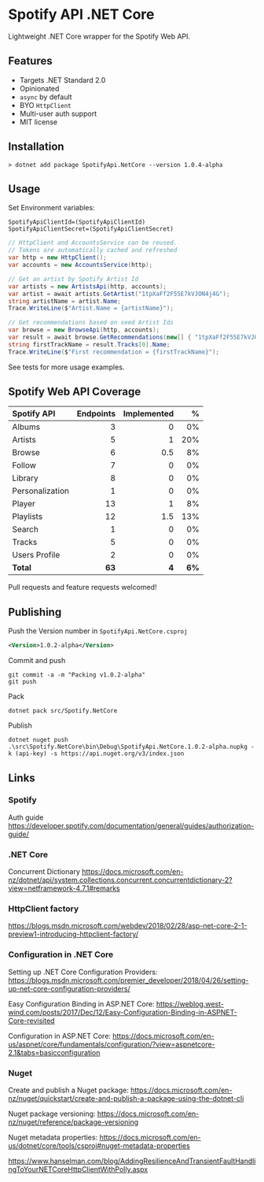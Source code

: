 # Spotify API .NET Core

Lightweight .NET Core wrapper for the Spotify Web API.

## Features 

* Targets .NET Standard 2.0
* Opinionated
* `async` by default
* BYO `HttpClient`
* Multi-user auth support
* MIT license

## Installation

    > dotnet add package SpotifyApi.NetCore --version 1.0.4-alpha

## Usage

Set Environment variables:
    
    SpotifyApiClientId=(SpotifyApiClientId)
    SpotifyApiClientSecret=(SpotifyApiClientSecret)

```csharp
// HttpClient and AccountsService can be reused. 
// Tokens are automatically cached and refreshed
var http = new HttpClient();
var accounts = new AccountsService(http);

// Get an artist by Spotify Artist Id
var artists = new ArtistsApi(http, accounts);
var artist = await artists.GetArtist("1tpXaFf2F55E7kVJON4j4G");
string artistName = artist.Name;
Trace.WriteLine($"Artist.Name = {artistName}");

// Get recommendations based on seed Artist Ids
var browse = new BrowseApi(http, accounts);
var result = await browse.GetRecommendations(new[] { "1tpXaFf2F55E7kVJON4j4G", "4Z8W4fKeB5YxbusRsdQVPb" }, null, null);
string firstTrackName = result.Tracks[0].Name;
Trace.WriteLine($"First recommendation = {firstTrackName}");
```

See tests for more usage examples.

## Spotify Web API Coverage

| Spotify API | Endpoints | Implemented | % |
| :---------- | --------: | ----------: | -: |
| Albums | 3 | 0 | 0% |
| Artists | 5 | 1 | 20% |
| Browse | 6 | 0.5 | 8% |
| Follow | 7 | 0 | 0% |
| Library | 8 | 0 | 0% |
| Personalization | 1 | 0 | 0% |
| Player | 13 | 1 | 8% |
| Playlists | 12 | 1.5 | 13% |
| Search | 1 | 0 | 0% |
| Tracks | 5 | 0 | 0% |
| Users Profile | 2 | 0 | 0% |
| **Total** | **63** | **4** | **6%** |

Pull requests and feature requests welcomed!

## Publishing

Push the Version number in `SpotifyApi.NetCore.csproj`

```xml
<Version>1.0.2-alpha</Version>
```

Commit and push

    git commit -a -m "Packing v1.0.2-alpha"
    git push

Pack

    dotnet pack src/Spotify.NetCore

Publish

    dotnet nuget push .\src\Spotify.NetCore\bin\Debug\SpotifyApi.NetCore.1.0.2-alpha.nupkg -k (api-key) -s https://api.nuget.org/v3/index.json

## Links

### Spotify

Auth guide <https://developer.spotify.com/documentation/general/guides/authorization-guide/>

### .NET Core

Concurrent Dictionary <https://docs.microsoft.com/en-nz/dotnet/api/system.collections.concurrent.concurrentdictionary-2?view=netframework-4.7.1#remarks>

### HttpClient factory

<https://blogs.msdn.microsoft.com/webdev/2018/02/28/asp-net-core-2-1-preview1-introducing-httpclient-factory/>

### Configuration in .NET Core

Setting up .NET Core Configuration Providers: <https://blogs.msdn.microsoft.com/premier_developer/2018/04/26/setting-up-net-core-configuration-providers/>

Easy Configuration Binding in ASP.NET Core: <https://weblog.west-wind.com/posts/2017/Dec/12/Easy-Configuration-Binding-in-ASPNET-Core-revisited>

Configuration in ASP.NET Core: <https://docs.microsoft.com/en-us/aspnet/core/fundamentals/configuration/?view=aspnetcore-2.1&tabs=basicconfiguration>

### Nuget

Create and publish a Nuget package: <https://docs.microsoft.com/en-nz/nuget/quickstart/create-and-publish-a-package-using-the-dotnet-cli>

Nuget package versioning: <https://docs.microsoft.com/en-nz/nuget/reference/package-versioning>

Nuget metadata properties: <https://docs.microsoft.com/en-us/dotnet/core/tools/csproj#nuget-metadata-properties>

<https://www.hanselman.com/blog/AddingResilienceAndTransientFaultHandlingToYourNETCoreHttpClientWithPolly.aspx>